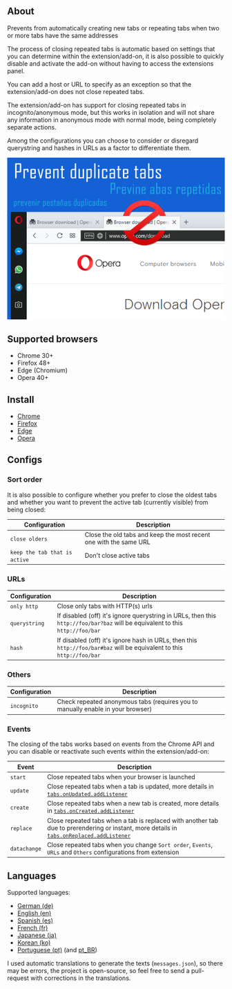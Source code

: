 ## About

Prevents from automatically creating new tabs or repeating tabs when two or more tabs have the same addresses

The process of closing repeated tabs is automatic based on settings that you can determine within the extension/add-on, it is also possible to quickly disable and activate the add-on without having to access the extensions panel.

You can add a host or URL to specify as an exception so that the extension/add-on does not close repeated tabs.

The extension/add-on has support for closing repeated tabs in incognito/anonymous mode, but this works in isolation and will not share any information in anonymous mode with normal mode, being completely separate actions.

Among the configurations you can choose to consider or disregard querystring and hashes in URLs as a factor to differentiate them.

![promocional](promo.png)

## Supported browsers

- Chrome 30+
- Firefox 48+
- Edge (Chromium)
- Opera 40+

## Install

- [Chrome](https://chrome.google.com/webstore/detail/prevent-duplicate-tabs/eednccpckdkpojaiemedoejdngappaag)
- [Firefox](https://add-ons.mozilla.org/en-US/firefox/add-on/smart-prevent-duplicate-tabs/)
- [Edge](https://microsoftedge.microsoft.com/add-ons/detail/iijplllphnkkeepcinimpjobncicbbmb)
- [Opera](https://add-ons.opera.com/en/extensions/details/prevent-duplicate-tabs/)

## Configs

### Sort order

It is also possible to configure whether you prefer to close the oldest tabs and whether you want to prevent the active tab (currently visible) from being closed:

Configuration | Description
--- | ---
`close olders` | Close the old tabs and keep the most recent one with the same URL
`keep the tab that is active` | Don't close active tabs

### URLs

Configuration | Description
--- | ---
`only http` | Close only tabs with HTTP(s) urls
`querystring` | If disabled (off) it's ignore querystring in URLs, then this `http://foo/bar?baz` will be equivalent to this `http://foo/bar`
`hash` | If disabled (off) it's ignore hash in URLs, then this `http://foo/bar#baz` will be equivalent to this `http://foo/bar`

### Others

Configuration | Description
--- | ---
`incognito` | Check repeated anonymous tabs (requires you to manually enable in your browser)

### Events

The closing of the tabs works based on events from the Chrome API and you can disable or reactivate such events within the extension/add-on:

Event | Description
--- | ---
`start` | Close repeated tabs when your browser is launched
`update` | Close repeated tabs when a tab is updated, more details in [`tabs.onUpdated.addListener`](https://developer.chrome.com/extensions/tabs#event-onUpdated)
`create` | Close repeated tabs when a new tab is created, more details in [`tabs.onCreated.addListener`](https://developer.chrome.com/extensions/tabs#event-onCreated)
`replace` | Close repeated tabs when a tab is replaced with another tab due to prerendering or instant, more details in [`tabs.onReplaced.addListener`](https://developer.chrome.com/extensions/tabs#event-onReplaced)
`datachange` | Close repeated tabs when you change `Sort order`, `Events`, `URLs` and `Others` configurations from extension

## Languages

Supported languages:

- [German (de)](chrome/_locales/de/messages.json)
- [English (en)](chrome/_locales/en/messages.json)
- [Spanish (es)](chrome/_locales/es/messages.json)
- [French (fr)](chrome/_locales/fr/messages.json)
- [Japanese (ja)](chrome/_locales/ja/messages.json)
- [Korean (ko)](chrome/_locales/ko/messages.json)
- [Portuguese (pt)](chrome/_locales/pt/messages.json) (and [pt_BR](chrome/_locales/pt_BR/messages.json))

I used automatic translations to generate the texts (`messages.json`), so there may be errors, the project is open-source, so feel free to send a pull-request with corrections in the translations.
